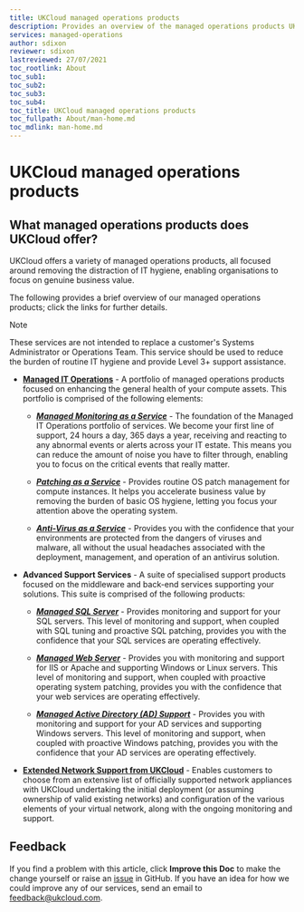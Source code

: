 ```yaml
---
title: UKCloud managed operations products
description: Provides an overview of the managed operations products UKCloud provides
services: managed-operations
author: sdixon
reviewer: sdixon
lastreviewed: 27/07/2021
toc_rootlink: About
toc_sub1: 
toc_sub2:
toc_sub3:
toc_sub4:
toc_title: UKCloud managed operations products
toc_fullpath: About/man-home.md
toc_mdlink: man-home.md
---
```


# UKCloud managed operations products

## What managed operations products does UKCloud offer?

UKCloud offers a variety of managed operations products, all focused around removing the distraction of IT hygiene, enabling organisations to focus on genuine business value.

The following provides a brief overview of our managed operations products; click the links for further details.

> [!NOTE]
> These services are not intended to replace a customer's Systems Administrator or Operations Team. This service should be used to reduce the burden of routine IT hygiene and provide Level 3+ support assistance.

- [**Managed IT Operations**](man-sd-managed-it-ops.md) - A portfolio of managed operations products focused on enhancing the general health of your compute assets. This portfolio is comprised of the following elements:
  
  - [**_Managed Monitoring as a Service_**](man-sco-monitoring.md) - The foundation of the Managed IT Operations portfolio of services. We become your first line of support, 24 hours a day, 365 days a year, receiving and reacting to any abnormal events or alerts across your IT estate. This means you can reduce the amount of noise you have to filter through, enabling you to focus on the critical events that really matter.

  - [**_Patching as a Service_**](man-sco-patching.md) - Provides routine OS patch management for compute instances. It helps you accelerate business value by removing the burden of basic OS hygiene, letting you focus your attention above the operating system.

  - [**_Anti-Virus as a Service_**](man-sco-antivirus.md) - Provides you with the confidence that your environments are protected from the dangers of viruses and malware, all without the usual headaches associated with the deployment, management, and operation of an antivirus solution.

- **Advanced Support Services** - A suite of specialised support products focused on the middleware and back-end services supporting your solutions. This suite is comprised of the following products:

  - [**_Managed SQL Server_**](man-sd-sqlserver.md) - Provides monitoring and support for your SQL servers. This level of monitoring and support, when coupled with SQL tuning and proactive SQL patching, provides you with the confidence that your SQL services are operating effectively.

  - [**_Managed Web Server_**](man-sd-webserver.md) - Provides you with monitoring and support for IIS or Apache and supporting Windows or Linux servers. This level of monitoring and support, when coupled with proactive operating system patching, provides you with the confidence that your web services are operating effectively.

  - [**_Managed Active Directory (AD) Support_**](man-sd-ad.md) - Provides you with monitoring and support for your AD services and supporting Windows servers. This level of monitoring and support, when coupled with proactive Windows patching, provides you with the confidence that your AD services are operating effectively.

- [**Extended Network Support from UKCloud**](man-sd-network.md) - Enables customers to choose from an extensive list of officially supported network appliances with UKCloud undertaking the initial deployment (or assuming ownership of valid existing networks) and configuration of the various elements of your virtual network, along with the ongoing monitoring and support.

## Feedback

If you find a problem with this article, click **Improve this Doc** to make the change yourself or raise an [issue](https://github.com/UKCloud/documentation/issues) in GitHub. If you have an idea for how we could improve any of our services, send an email to <feedback@ukcloud.com>.

